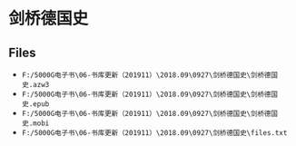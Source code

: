 # 剑桥德国史

## Files

- `F:/5000G电子书\06-书库更新（201911）\2018.09\0927\剑桥德国史\剑桥德国史.azw3`
- `F:/5000G电子书\06-书库更新（201911）\2018.09\0927\剑桥德国史\剑桥德国史.epub`
- `F:/5000G电子书\06-书库更新（201911）\2018.09\0927\剑桥德国史\剑桥德国史.mobi`
- `F:/5000G电子书\06-书库更新（201911）\2018.09\0927\剑桥德国史\files.txt`
